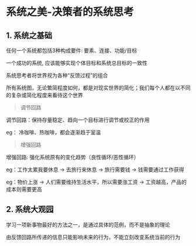 # 系统之美-决策者的系统思考

## 1. 系统之基础

任何一个系统都包括3种构成要件: 要素、连接、功能/目标

一个成功的系统, 应该能够实现个体目标和系统总目标的一致性

系统思考者将世界视为各种“反馈过程”的组合

所有系统图，无论繁简程度如何，都是对现实世界的简化；我们每个人都在以不同的复杂或简化程度来看待这个世界

> 调节回路

调节回路：保持存量稳定、趋向一个目标进行调节或校正的作用

eg： 冷咖啡、热咖啡，都会逐渐趋于室温

> 增强回路

增强回路: 强化系统原有的变化趋势（良性循环/恶性循环）   

eg：工作太累我要休息 -> 去旅行来休息 -> 旅行需要钱 -> 钱需要通过工作获得

eg：物价上涨 -> 人们需要维持生活水平，所以需要涨工资 -> 工资越高，产品的成本则需要更高


## 2. 系统大观园

学习一项新事物最好的方法之一，是通过具体的范例，而不是抽象的理论

由反馈回路所传递的信息只能影响未来的行为，不能立刻改变系统当前的行为


